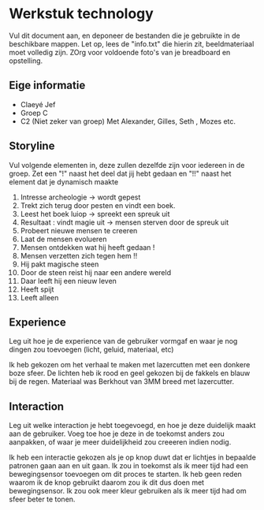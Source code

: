 # Werkstuk technology

Vul dit document aan, en deponeer de bestanden die je gebruikte in de beschikbare mappen. Let op, lees de "info.txt" die hierin zit, beeldmateriaal moet volledig zijn. ZOrg voor voldoende foto's van je breadboard en opstelling.


## Eige informatie

- Claeyé Jef
- Groep C
- C2 (Niet zeker van groep) Met Alexander, Gilles, Seth , Mozes etc.


## Storyline 

Vul volgende elementen in, deze zullen dezelfde zijn voor iedereen in de groep. Zet een "!" naast het deel dat jij hebt gedaan en "!!" naast het element dat je dynamisch maakte

1. Intresse archeologie -> wordt gepest
2. Trekt zich terug door pesten en vindt een boek.
3. Leest het boek luiop -> spreekt een spreuk uit
4. Resultaat : vindt magie uit -> mensen sterven door de spreuk uit
5. Probeert nieuwe mensen te creeren
6. Laat de mensen evolueren
7. Mensen ontdekken wat hij heeft gedaan       !
8. Mensen verzetten zich tegen hem     !!
9. Hij pakt magische steen
10. Door de steen reist hij naar een andere wereld
11. Daar leeft hij een nieuw leven
12. Heeft spijt
13. Leeft alleen

## Experience

Leg uit hoe je de experience van de gebruiker vormgaf en waar je nog dingen zou toevoegen (licht, geluid, materiaal, etc)

Ik heb gekozen om het verhaal te maken met lazercutten met een donkere boze sfeer.
De lichten heb ik rood en geel gekozen bij de fakkels en blauw bij de regen. Materiaal was Berkhout van 3MM breed met lazercutter.

## Interaction

Leg uit welke interaction je hebt toegevoegd, en hoe je deze duidelijk maakt aan de gebruiker. Voeg toe hoe je deze in de toekomst anders zou aanpakken, of waar je meer duidelijkheid zou creeeren indien nodig.

Ik heb een interactie gekozen als je op knop duwt dat er lichtjes in bepaalde patronen gaan aan en uit gaan. Ik zou in toekomst als ik meer tijd had een bewegingsensor toevoegen om dit proces te starten. Ik heb geen reden waarom ik de knop gebruikt daarom zou ik dit dus doen met bewegingsensor. Ik zou ook meer kleur gebruiken als ik meer tijd had om sfeer beter te tonen.




